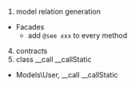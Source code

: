 1. model relation generation
- Facades
    - add `@see xxx` to every method
4. contracts
6. class __call __callStatic
- Models\User, __call __callStatic